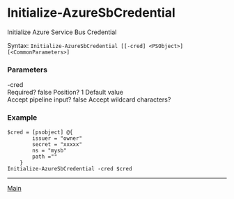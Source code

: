 # Initialize-AzureSbCredential #
Initialize Azure Service Bus Credential

Syntax: `Initialize-AzureSbCredential [[-cred] <PSObject>] [<CommonParameters>]`

### Parameters ###

-cred <PSObject>       
        Required?                    false
        Position?                    1
        Default value                
        Accept pipeline input?       false
        Accept wildcard characters?  

### Example ###

```
$cred = [psobject] @{
        issuer = "owner"
		secret = "xxxxx"
		ns = "mysb"
		path =""
	}
Initialize-AzureSbCredential -cred $cred
```

----------

[Main](../AzureServiceBus.md)